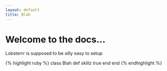 ```yaml
---
layout: default
title: Blah
---
```


# Welcome to the docs...

Lobsterrr is supposed to be silly easy to setup

{% highlight ruby %}
class Blah
  def skillz
    true
  end
end
{% endhighlight %}
